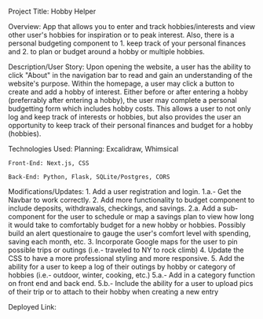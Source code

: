 Project Title: Hobby Helper
	
Overview: App that allows you to enter and track hobbies/interests and view other user's hobbies for inspiration or to peak interest. Also, there is a personal budgeting component to 1. keep track of your personal finances and 2. to plan or budget around a hobby or multiple hobbies. 

Description/User Story: Upon opening the website, a user has the ability to click "About" in the navigation bar to read and gain an understanding of the website's purpose. Within the homepage, a user may click a button to create and add a hobby of interest. Either before or after entering a hobby (preferrably after entering a hobby), the user may complete a personal budgetting form which includes hobby costs. This allows a user to not only log and keep track of interests or hobbies, but also provides the user an opportunity to keep track of their personal finances and budget for a hobby (hobbies). 

Technologies Used:
	Planning: Excalidraw, Whimsical

	Front-End: Next.js, CSS

	Back-End: Python, Flask, SQLite/Postgres, CORS 

Modifications/Updates: 
	1. Add a user registration and login. 
		1.a.- Get the Navbar to work correctly. 
	2. Add more functionality to budget component to include deposits, withdrawals, checkings, and savings. 
		2.a. Add a sub-component for the user to schedule or map a savings plan to view how long it would take to comfortably budget for a new hobby or hobbies. Possibly build an alert questionaire to gauge the user's comfort level with spending, saving each month, etc.
	3. Incorporate Google maps for the user to pin possible trips or outings (i.e.- traveled to NY to rock climb)
	4. Update the CSS to have a more professional styling and more responsive.
	5. Add the ability for a user to keep a log of their outings by hobby or category of hobbies (i.e.- outdoor, winter, cooking, etc.)
		5.a.- Add in a category function on front end and back end. 
		5.b.- Include the ability for a user to upload pics of their trip or to attach to their hobby when creating a new entry

Deployed Link:
